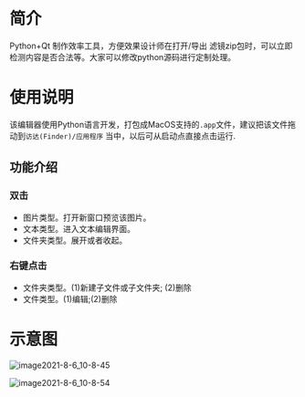 # 简介

Python+Qt 制作效率工具，方便效果设计师在打开/导出 滤镜zip包时，可以立即检测内容是否合法等。大家可以修改python源码进行定制处理。

# 使用说明

该编辑器使用Python语言开发，打包成MacOS支持的`.app`文件，建议把该文件拖动到`访达(Finder)/应用程序` 当中，以后可从启动点直接点击运行.

## 功能介绍

### 双击

- 图片类型。打开新窗口预览该图片。
- 文本类型。进入文本编辑界面。
- 文件夹类型。展开或者收起。

### 右键点击

- 文件夹类型。(1)新建子文件或子文件夹; (2)删除
- 文件类型。(1)编辑;(2)删除

# 示意图

![image2021-8-6_10-8-45](https://user-images.githubusercontent.com/4396725/149645108-2db7ede5-93d4-435f-8760-314cc540a28d.png)

![image2021-8-6_10-8-54](https://user-images.githubusercontent.com/4396725/149645109-4a842f86-41e8-489f-979c-f6cae2262a5a.png)
